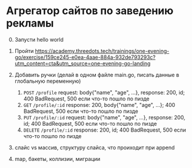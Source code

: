 # Агрегатор сайтов по заведению рекламы

0. Запусти hello world
1. Пройти https://academy.threedots.tech/trainings/one-evening-go/exercise/159ce245-e0ea-4aae-884a-932de793293c?utm_content=cta&utm_source=one-evening-go-landing
2. Добавить ручки (делай в одном файле main.go, писать данные в глобальную переменную)
    1. `POST` `/profile` request: body{"name", "age", ...}, response: 200, id; 400 BadRequest, 500 если что-то пошло по пизде
    2. `GET` `/profile/:id` response: 200, body{"name", "age", ...}; 400 BadRequest, 500 если что-то пошло по пизде
    3. `PUT` `/profile/:id` request: body{"name", "age", ...}, response: 200, id; 400 BadRequest, 500 если что-то пошло по пизде
    4. `DELETE` `/profile/:id` response: 200, id; 400 BadRequest, 500 если что-то пошло по пизде

3. слайс vs массив, структуру слайса, что проиходит при append
4. map, бакеты, коллизии, миграции